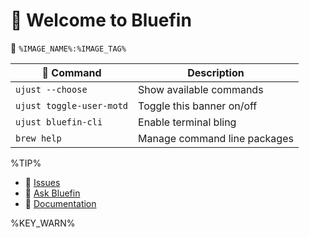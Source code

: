 # 󱍢 Welcome to Bluefin
󱋩 `%IMAGE_NAME%:%IMAGE_TAG%`

|  Command | Description |
| ------- | ----------- |
| `ujust --choose`  | Show available commands  |
| `ujust toggle-user-motd` | Toggle this banner on/off |
| `ujust bluefin-cli` | Enable terminal bling |
| `brew help` | Manage command line packages |

%TIP%

- **󰊤** [Issues](https://issues.projectbluefin.io)
- **󰊤** [Ask Bluefin](https://ask.projectbluefin.io)
- **󰈙** [Documentation](http://docs.projectbluefin.io)


%KEY_WARN%
